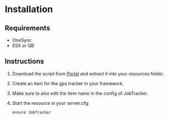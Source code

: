 
# Installation

## Requirements

* OneSync
* ESX or QB

## Instructions

1. Download the script from [Portal](https://portal.cfx.re/assets/granted-assets) and extract it 
   into your resources folder.
2. Create an item for the gps tracker in your framework.
3. Make sure to also edit the item name in the config of JobTracker.
4. Start the resource in your server.cfg:

    ```
    ensure JobTracker
    ```

